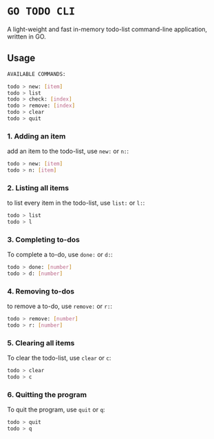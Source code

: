 # `GO TODO CLI`
A light-weight and fast in-memory todo-list command-line application, written in GO.

## Usage

```bash
AVAILABLE COMMANDS:

todo > new: [item]
todo > list
todo > check: [index]
todo > remove: [index]
todo > clear
todo > quit
```

### 1. Adding an item
add an item to the todo-list, use `new:` or `n:`:
```bash
todo > new: [item]
todo > n: [item]
```

### 2. Listing all items
to list every item in the todo-list, use `list:` or `l:`:
```bash
todo > list
todo > l
```

### 3. Completing to-dos
To complete a to-do, use `done:` or `d:`:
```bash
todo > done: [number]
todo > d: [number]
```

### 4. Removing to-dos
to remove a to-do, use `remove:` or `r:`:
```bash
todo > remove: [number]
todo > r: [number]
```

### 5. Clearing all items
To clear the todo-list, use `clear` or `c`:
```bash
todo > clear
todo > c
```

### 6. Quitting the program
To quit the program, use `quit` or `q`:
```bash
todo > quit
todo > q
```
